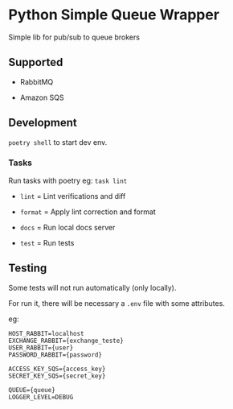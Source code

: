 
# Python Simple Queue Wrapper


Simple lib for pub/sub to queue brokers
  

## Supported

* RabbitMQ

* Amazon SQS
  

## Development

`poetry shell` to start dev env.
  

### Tasks

Run tasks with poetry eg: `task lint`

*  `lint` = Lint verifications and diff

*  `format` = Apply lint correction and format

*  `docs` = Run local docs server

*  `test` = Run tests

  

## Testing

Some tests will not run automatically (only locally).

For run it, there will be necessary a `.env` file with some attributes.

eg:

```
HOST_RABBIT=localhost
EXCHANGE_RABBIT={exchange_teste}
USER_RABBIT={user}
PASSWORD_RABBIT={password} 

ACCESS_KEY_SQS={access_key}
SECRET_KEY_SQS={secret_key} 

QUEUE={queue}
LOGGER_LEVEL=DEBUG
```